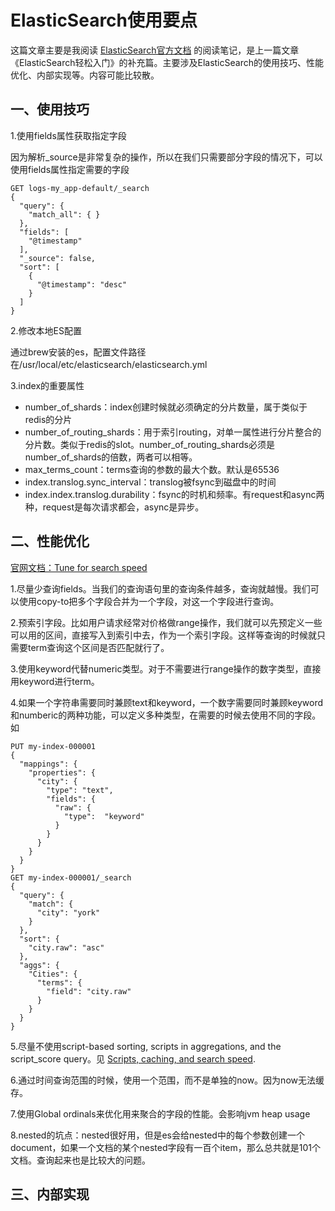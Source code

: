 # ElasticSearch使用要点

这篇文章主要是我阅读 [ElasticSearch官方文档](https://www.elastic.co/guide/en/elasticsearch/reference/current/getting-started.html) 的阅读笔记，是上一篇文章《ElasticSearch轻松入门》的补充篇。主要涉及ElasticSearch的使用技巧、性能优化、内部实现等。内容可能比较散。



## 一、使用技巧

1.使用fields属性获取指定字段

因为解析_source是非常复杂的操作，所以在我们只需要部分字段的情况下，可以使用fields属性指定需要的字段

```shell
GET logs-my_app-default/_search
{
  "query": {
    "match_all": { }
  },
  "fields": [
    "@timestamp"
  ],
  "_source": false,
  "sort": [
    {
      "@timestamp": "desc"
    }
  ]
}
```



2.修改本地ES配置

通过brew安装的es，配置文件路径在/usr/local/etc/elasticsearch/elasticsearch.yml



3.index的重要属性

- number_of_shards：index创建时候就必须确定的分片数量，属于类似于redis的分片
- number_of_routing_shards：用于索引routing，对单一属性进行分片整合的分片数。类似于redis的slot。number_of_routing_shards必须是number_of_shards的倍数，两者可以相等。
- max_terms_count：terms查询的参数的最大个数。默认是65536
- index.translog.sync_interval：translog被fsync到磁盘中的时间
- index.index.translog.durability：fsync的时机和频率。有request和async两种，request是每次请求都会，async是异步。







## 二、性能优化

[官网文档：Tune for search speed](https://www.elastic.co/guide/en/elasticsearch/reference/current/tune-for-search-speed.html)

1.尽量少查询fields。当我们的查询语句里的查询条件越多，查询就越慢。我们可以使用copy-to把多个字段合并为一个字段，对这一个字段进行查询。

2.预索引字段。比如用户请求经常对价格做range操作，我们就可以先预定义一些可以用的区间，直接写入到索引中去，作为一个索引字段。这样等查询的时候就只需要term查询这个区间是否匹配就行了。

3.使用keyword代替numeric类型。对于不需要进行range操作的数字类型，直接用keyword进行term。

4.如果一个字符串需要同时兼顾text和keyword，一个数字需要同时兼顾keyword和numberic的两种功能，可以定义多种类型，在需要的时候去使用不同的字段。如

```
PUT my-index-000001
{
  "mappings": {
    "properties": {
      "city": {
        "type": "text",
        "fields": {
          "raw": { 
            "type":  "keyword"
          }
        }
      }
    }
  }
}
GET my-index-000001/_search
{
  "query": {
    "match": {
      "city": "york" 
    }
  },
  "sort": {
    "city.raw": "asc" 
  },
  "aggs": {
    "Cities": {
      "terms": {
        "field": "city.raw" 
      }
    }
  }
}
```

5.尽量不使用script-based sorting, scripts in aggregations, and the script_score query。见 [Scripts, caching, and search speed](https://www.elastic.co/guide/en/elasticsearch/reference/current/scripts-and-search-speed.html).

6.通过时间查询范围的时候，使用一个范围，而不是单独的now。因为now无法缓存。

7.使用Global ordinals来优化用来聚合的字段的性能。会影响jvm heap usage

8.nested的坑点：nested很好用，但是es会给nested中的每个参数创建一个document，如果一个文档的某个nested字段有一百个item，那么总共就是101个文档。查询起来也是比较大的问题。





## 三、内部实现



